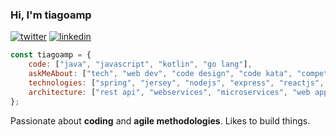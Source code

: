 ### Hi, I'm tiagoamp
[![twitter](https://img.shields.io/badge/-@tiagoamp_-313131?style=flat-square&labelColor=313131&logo=twitter&logoColor=white&color=313131)](https://twitter.com/tiagoamp)       [![linkedin](https://img.shields.io/badge/-@tiagoamp-313131?style=flat-square&labelColor=313131&logo=LinkedIn&logoColor=white&color=313131)](https://www.linkedin.com/in/tiagoamp/)

```javascript
const tiagoamp = {
    code: ["java", "javascript", "kotlin", "go lang"],
    askMeAbout: ["tech", "web dev", "code design", "code kata", "competitive programming"],
    technologies: ["spring", "jersey", "nodejs", "express", "reactjs", "oracle db", "mongodb"],      
    architecture: ["rest api", "webservices", "microservices", "web applications", "single page applications"]
};
```

Passionate about **coding** and **agile methodologies**. Likes to build things.
